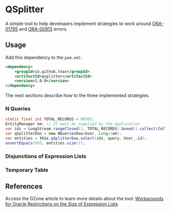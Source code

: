 # QSplitter

A simple tool to help developers implement strategies to work around [ORA-01795](https://docs.oracle.com/en/error-help/db/ora-01795/index.html?r=23ai) and [ORA-00913](https://docs.oracle.com/en/error-help/db/ora-00913/?r=23ai) errors.

## Usage

Add this dependency to the `pom.xml`:

```xml
<dependency>
    <groupId>io.github.tnas</groupId>
    <artifactId>qsplitter</artifactId>
    <version>1.0.0</version>
</dependency>
```

The next sections describe how to the three implemented strategies.

### N Queries

```java
static final int TOTAL_RECORDS = 99765;
EntityManager em; // It must be supplied by the application
var ids = LongStream.rangeClosed(1, TOTAL_RECORDS).boxed().collect(Collectors.toList());
var qSplitterDao = new NQueriesDao<User, Long>(em);
var entities = this.qSplitterDao.select(ids, query, User_.id);
assertEquals(503, entities.size());
```

### Disjunctions of Expression Lists

### Temporary Table

## References

Access the DZone article to learn more details about the tool: [Workarounds for Oracle Restrictions on the Size of Expression Lists](https://dzone.com/articles/workarounds-for-oracle-restrictions)